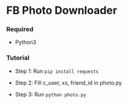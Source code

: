 # FB Photo Downloader


### Required

- Python3


### Tutorial

- Step 1: Run `pip install requests`

- Step 2: Fill c_user, xs, friend_id in photo.py

- Step 3: Run `python photo.py`
